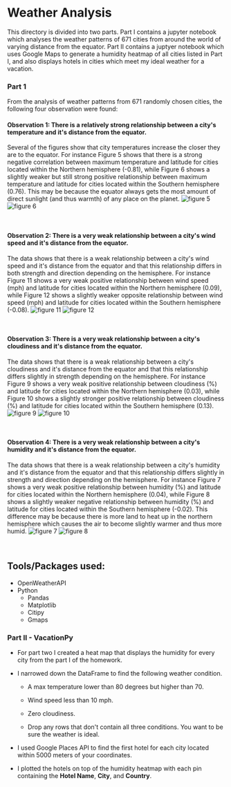 # Weather Analysis

This directory is divided into two parts. Part I contains a jupyter notebook which analyses the weather patterns of 671 cities from around the world of varying distance from the equator. Part II contains a juptyer notebook which uses Google Maps to generate a humidity heatmap of all cities listed in Part I, and also displays hotels in cities which meet my ideal weather for a vacation.

### Part 1

From the analysis of weather patterns from 671 randomly chosen cities, the following four observation were found:
#### Observation 1: There is a relatively strong relationship between a city's temperature and it's distance from the equator.
Several of the figures show that city temperatures increase the closer they are to the equator. For instance Figure 5 shows that there is a strong negative correlation between maximum temperature and latitude for cities located within the Northern hemisphere (-0.81), while Figure 6 shows a slightly weaker but still strong positive relationship between maximum temperature and latitude for cities located within the Southern hemisphere (0.76). This may be because the equator always gets the most amount of direct sunlight (and thus warmth) of any place on the planet.
![figure 5](images/figure-5.PNG)
![figure 6](images/figure-6.PNG)

<br>

#### Observation 2: There is a very weak relationship between a city's wind speed and it's distance from the equator.
The data shows that there is a weak relationship between a city's wind speed and it's distance from the equator and that this relationship differs in both strength and direction depending on the hemisphere. For instance Figure 11 shows a very weak positive relationship between wind speed (mph) and latitude for cities located within the Northern hemisphere (0.09), while Figure 12 shows a slightly weaker opposite relationship between wind speed (mph) and latitude for cities located within the Southern hemisphere (-0.08).
![figure 11](images/figure-11.PNG)
![figure 12](images/figure-12.PNG)

<br>

#### Observation 3: There is a very weak relationship between a city's cloudiness and it's distance from the equator.
The data shows that there is a weak relationship between a city's cloudiness and it's distance from the equator and that this relationship differs slightly in strength depending on the hemisphere. For instance Figure 9 shows a very weak positive relationship between cloudiness (%) and latitude for cities located within the Northern hemisphere (0.03), while Figure 10 shows a slightly stronger positive relationship between cloudiness (%) and latitude for cities located within the Southern hemisphere (0.13).
![figure 9](images/figure-9.PNG)
![figure 10](images/figure-10.PNG)

<br>

#### Observation 4: There is a very weak relationship between a city's humidity and it's distance from the equator.
The data shows that there is a weak relationship between a city's humidity and it's distance from the equator and that this relationship differs slightly in strength and direction depending on the hemisphere. For instance Figure 7 shows a very weak positive relationship between humidity (%) and latitude for cities located within the Northern hemisphere (0.04), while Figure 8 shows a slightly weaker negative relationship between humidity (%) and latitude for cities located within the Southern hemisphere (-0.02). This difference may be because there is more land to heat up in the northern hemisphere which causes the air to become slightly warmer and thus more humid.
![figure 7](images/figure-7.PNG)
![figure 8](images/figure-8.PNG)

<br>

## Tools/Packages used:
- OpenWeatherAPI
- Python
  - Pandas
  - Matplotlib
  - Citipy
  - Gmaps


### Part II - VacationPy

* For part two I created a heat map that displays the humidity for every city from the part I of the homework.

* I narrowed down the DataFrame to find the following weather condition.

  * A max temperature lower than 80 degrees but higher than 70.

  * Wind speed less than 10 mph.

  * Zero cloudiness.

  * Drop any rows that don't contain all three conditions. You want to be sure the weather is ideal.

* I used Google Places API to find the first hotel for each city located within 5000 meters of your coordinates.

* I plotted the hotels on top of the humidity heatmap with each pin containing the **Hotel Name**, **City**, and **Country**.
